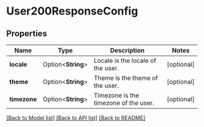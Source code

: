 # User200ResponseConfig

## Properties

Name | Type | Description | Notes
------------ | ------------- | ------------- | -------------
**locale** | Option<**String**> | Locale is the locale of the user. | [optional]
**theme** | Option<**String**> | Theme is the theme of the user. | [optional]
**timezone** | Option<**String**> | Timezone is the timezone of the user. | [optional]

[[Back to Model list]](../README.md#documentation-for-models) [[Back to API list]](../README.md#documentation-for-api-endpoints) [[Back to README]](../README.md)


